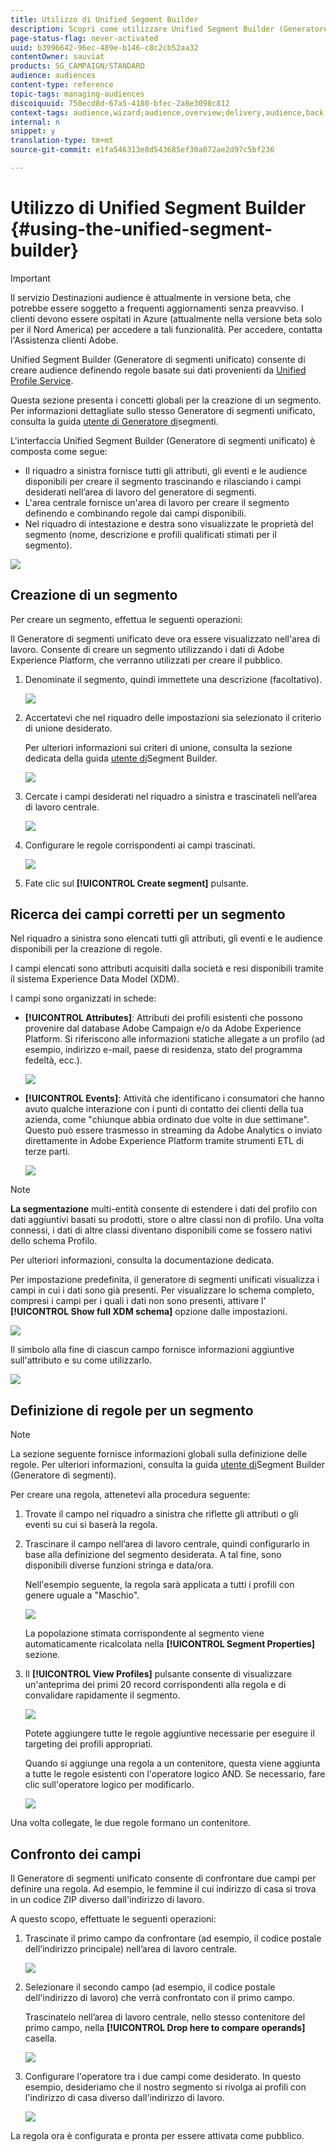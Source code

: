```yaml
---
title: Utilizzo di Unified Segment Builder
description: Scopri come utilizzare Unified Segment Builder (Generatore segmenti unificato) per creare audience.
page-status-flag: never-activated
uuid: b3996642-96ec-489e-b146-c8c2cb52aa32
contentOwner: sauviat
products: SG_CAMPAIGN/STANDARD
audience: audiences
content-type: reference
topic-tags: managing-audiences
discoiquuid: 750ecd8d-67a5-4180-bfec-2a8e3098c812
context-tags: audience,wizard;audience,overview;delivery,audience,back
internal: n
snippet: y
translation-type: tm+mt
source-git-commit: e1fa546313e8d543685ef30a072ae2d97c5bf236

---
```



# Utilizzo di Unified Segment Builder {#using-the-unified-segment-builder}

>[!IMPORTANT]
>
>Il servizio Destinazioni audience è attualmente in versione beta, che potrebbe essere soggetto a frequenti aggiornamenti senza preavviso. I clienti devono essere ospitati in Azure (attualmente nella versione beta solo per il Nord America) per accedere a tali funzionalità. Per accedere, contatta l&#39;Assistenza clienti Adobe.

Unified Segment Builder (Generatore di segmenti unificato) consente di creare audience definendo regole basate sui dati provenienti da [Unified Profile Service](https://docs.adobe.com/content/help/en/experience-platform/profile/home.html).

Questa sezione presenta i concetti globali per la creazione di un segmento. Per informazioni dettagliate sullo stesso Generatore di segmenti unificato, consulta la guida [utente di Generatore di](https://docs.adobe.com/content/help/en/experience-platform/segmentation/ui/overview.html)segmenti.

L&#39;interfaccia Unified Segment Builder (Generatore di segmenti unificato) è composta come segue:

* Il riquadro a sinistra fornisce tutti gli attributi, gli eventi e le audience disponibili per creare il segmento trascinando e rilasciando i campi desiderati nell’area di lavoro del generatore di segmenti.
* L&#39;area centrale fornisce un&#39;area di lavoro per creare il segmento definendo e combinando regole dai campi disponibili.
* Nel riquadro di intestazione e destra sono visualizzate le proprietà del segmento (nome, descrizione e profili qualificati stimati per il segmento).

![](assets/aep_audiences_interface.png)

## Creazione di un segmento

Per creare un segmento, effettua le seguenti operazioni:

Il Generatore di segmenti unificato deve ora essere visualizzato nell&#39;area di lavoro. Consente di creare un segmento utilizzando i dati di Adobe Experience Platform, che verranno utilizzati per creare il pubblico.

1. Denominate il segmento, quindi immettete una descrizione (facoltativo).

   ![](assets/aep_audiences_creation_edit_name.png)

1. Accertatevi che nel riquadro delle impostazioni sia selezionato il criterio di unione desiderato.

   Per ulteriori informazioni sui criteri di unione, consulta la sezione dedicata della guida [utente di](https://docs.adobe.com/content/help/en/experience-platform/segmentation/ui/overview.html)Segment Builder.

   ![](assets/aep_audiences_mergepolicy.png)

1. Cercate i campi desiderati nel riquadro a sinistra e trascinateli nell’area di lavoro centrale.

   ![](assets/aep_audiences_dragfield.png)

1. Configurare le regole corrispondenti ai campi trascinati.

   ![](assets/aep_audiences_configure_rules.png)

1. Fate clic sul **[!UICONTROL Create segment]** pulsante.

## Ricerca dei campi corretti per un segmento

Nel riquadro a sinistra sono elencati tutti gli attributi, gli eventi e le audience disponibili per la creazione di regole.

I campi elencati sono attributi acquisiti dalla società e resi disponibili tramite il sistema [](https://www.adobe.io/apis/experienceplatform/home/xdm.html)Experience Data Model (XDM).

I campi sono organizzati in schede:

* **[!UICONTROL Attributes]**: Attributi dei profili esistenti che possono provenire dal database Adobe Campaign e/o da Adobe Experience Platform. Si riferiscono alle informazioni statiche allegate a un profilo (ad esempio, indirizzo e-mail, paese di residenza, stato del programma fedeltà, ecc.).

   ![](assets/aep_audiences_attributestab.png)

* **[!UICONTROL Events]**: Attività che identificano i consumatori che hanno avuto qualche interazione con i punti di contatto dei clienti della tua azienda, come &quot;chiunque abbia ordinato due volte in due settimane&quot;. Questo può essere trasmesso in streaming da Adobe Analytics o inviato direttamente in Adobe Experience Platform tramite strumenti ETL di terze parti.

   ![](assets/aep_audiences_eventstab.png)

>[!NOTE]
>
>**La segmentazione** multi-entità consente di estendere i dati del profilo con dati aggiuntivi basati su prodotti, store o altre classi non di profilo. Una volta connessi, i dati di altre classi diventano disponibili come se fossero nativi dello schema Profilo.
>
>Per ulteriori informazioni, consulta la documentazione [](https://docs.adobe.com/content/help/en/experience-platform/segmentation/multi-entity-segmentation.html)dedicata.

Per impostazione predefinita, il generatore di segmenti unificati visualizza i campi in cui i dati sono già presenti. Per visualizzare lo schema completo, compresi i campi per i quali i dati non sono presenti, attivare l&#39; **[!UICONTROL Show full XDM schema]** opzione dalle impostazioni.

![](assets/aep_audiences_populatedfields.png)

Il simbolo alla fine di ciascun campo fornisce informazioni aggiuntive sull&#39;attributo e su come utilizzarlo.

![](assets/aep_audiences_isymbol.png)

## Definizione di regole per un segmento

>[!NOTE]
>
>La sezione seguente fornisce informazioni globali sulla definizione delle regole. Per ulteriori informazioni, consulta la guida [utente di](https://docs.adobe.com/content/help/en/experience-platform/segmentation/ui/overview.html)Segment Builder (Generatore di segmenti).

Per creare una regola, attenetevi alla procedura seguente:

1. Trovate il campo nel riquadro a sinistra che riflette gli attributi o gli eventi su cui si baserà la regola.

1. Trascinare il campo nell’area di lavoro centrale, quindi configurarlo in base alla definizione del segmento desiderata. A tal fine, sono disponibili diverse funzioni stringa e data/ora.

   Nell&#39;esempio seguente, la regola sarà applicata a tutti i profili con genere uguale a &quot;Maschio&quot;.

   ![](assets/aep_audiences_malegender.png)

   La popolazione stimata corrispondente al segmento viene automaticamente ricalcolata nella **[!UICONTROL Segment Properties]** sezione.

1. Il **[!UICONTROL View Profiles]** pulsante consente di visualizzare un&#39;anteprima dei primi 20 record corrispondenti alla regola e di convalidare rapidamente il segmento.

   ![](assets/aep_audiences_samplepreview.png)

   Potete aggiungere tutte le regole aggiuntive necessarie per eseguire il targeting dei profili appropriati.

   Quando si aggiunge una regola a un contenitore, questa viene aggiunta a tutte le regole esistenti con l&#39;operatore logico AND. Se necessario, fare clic sull&#39;operatore logico per modificarlo.

   ![](assets/aep_audiences_andoperator.png)

Una volta collegate, le due regole formano un contenitore.

## Confronto dei campi

Il Generatore di segmenti unificato consente di confrontare due campi per definire una regola. Ad esempio, le femmine il cui indirizzo di casa si trova in un codice ZIP diverso dall&#39;indirizzo di lavoro.

A questo scopo, effettuate le seguenti operazioni:

1. Trascinate il primo campo da confrontare (ad esempio, il codice postale dell’indirizzo principale) nell’area di lavoro centrale.

   ![](assets/aep_audiences_comparing_1.png)

1. Selezionare il secondo campo (ad esempio, il codice postale dell&#39;indirizzo di lavoro) che verrà confrontato con il primo campo.

   Trascinatelo nell’area di lavoro centrale, nello stesso contenitore del primo campo, nella **[!UICONTROL Drop here to compare operands]** casella.

   ![](assets/aep_audiences_comparing_2.png)

1. Configurare l&#39;operatore tra i due campi come desiderato. In questo esempio, desideriamo che il nostro segmento si rivolga ai profili con l&#39;indirizzo di casa diverso dall&#39;indirizzo di lavoro.

   ![](assets/aep_audiences_comparing_3.png)

La regola ora è configurata e pronta per essere attivata come pubblico.

